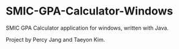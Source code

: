 # SMIC-GPA-Calculator-Windows
SMIC GPA Calculator application for windows, written with Java.

Project by Percy Jang and Taeyon Kim.
